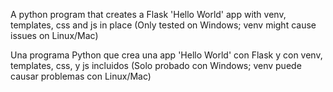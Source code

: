 
A python program that creates a Flask 'Hello World' app with venv, templates, css and js in place
(Only tested on Windows; venv might cause issues on Linux/Mac)

Una programa Python que crea una app 'Hello World' con Flask y con venv, templates, css, y js incluidos
(Solo probado con Windows; venv puede causar problemas con Linux/Mac)
